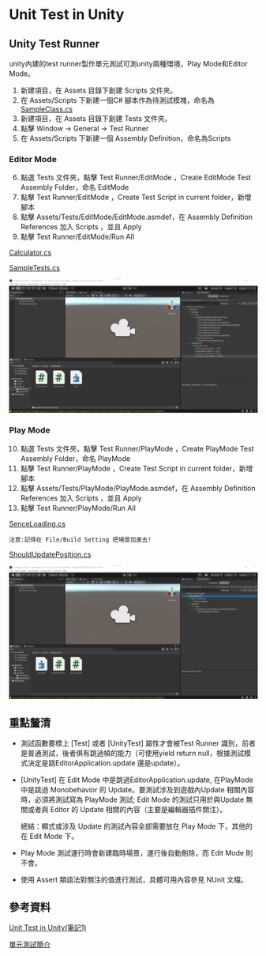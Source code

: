 # Unit Test in Unity

## Unity Test Runner
unity內建的test runner製作單元測試可測unity兩種環境，Play Mode和Editor Mode。

1. 新建項目，在 Assets 目錄下創建 Scripts 文件夾。
2. 在 Assets/Scripts 下新建一個C# 腳本作為待測試模塊，命名為[SampleClass.cs](https://github.com/nohano1l/sa110a/blob/master/hw/finalproject/script/SampleClass.cs)
3. 新建項目，在 Assets 目錄下創建 Tests 文件夾。
4. 點擊 Window -> General -> Test Runner
5. 在 Assets/Scripts 下新建一個 Assembly Definition，命名為Scripts

### Editor Mode


6. 點選 Tests 文件夾，點擊 Test Runner/EditMode ，Create EditMode Test Assembly Folder，命名 EditMode
7. 點擊 Test Runner/EditMode ，Create Test Script in current folder，新增腳本
8. 點擊 Assets/Tests/EditMode/EditMode.asmdef，在 Assembly Definition References 加入 Scripts ，並且 Apply
9. 點擊 Test Runner/EditMode/Run All

[Calculator.cs](https://github.com/nohano1l/sa110a/blob/master/hw/finalproject/editmode/Calculate.cs)

[SampleTests.cs](https://github.com/nohano1l/sa110a/blob/master/hw/finalproject/editmode/SampleTests.cs)

![edittest_demo](https://github.com/nohano1l/sa110a/blob/master/hw/finalproject/image/editmode.png)

### Play Mode

10. 點選 Tests 文件夾，點擊 Test Runner/PlayMode ，Create PlayMode Test Assembly Folder，命名 PlayMode
11. 點擊 Test Runner/PlayMode ，Create Test Script in current folder，新增腳本
12. 點擊 Assets/Tests/PlayMode/PlayMode.asmdef，在 Assembly Definition References 加入 Scripts ，並且 Apply
13. 點擊 Test Runner/PlayMode/Run All

[SenceLoading.cs](https://github.com/nohano1l/sa110a/blob/master/hw/finalproject/playmode/SceneLoading.cs)

```
注意:記得在 File/Build Setting 把場景加進去!
```

[ShouldUpdatePosition.cs](https://github.com/nohano1l/sa110a/blob/master/hw/finalproject/playmode/ShouldUpdatePosition.cs)

![playtest_demo](https://github.com/nohano1l/sa110a/blob/master/hw/finalproject/image/playmode.png)

## 重點釐清

* 測試函數要標上 [Test] 或者 [UnityTest] 屬性才會被Test Runner 識別，前者是普通測試，後者俱有跳過幀的能力（可使用yield return null，根據測試模式決定是跳EditorApplication.update 還是update）。
*  [UnityTest] 在 Edit Mode 中是跳過EditorApplication.update, 在PlayMode 中是跳過 Monobehavior 的 Update。要測試涉及到遊戲內Update 相關內容時，必須將測試寫為 PlayMode 測試; Edit Mode 的測試只用於與Update 無關或者與 Editor 的 Update 相關的內容（主要是編輯器插件關注）。

    總結：顯式或涉及 Update 的測試內容全部需要放在 Play Mode 下，其他的在 Edit Mode 下。
*  Play Mode 測試運行時會新建臨時場景，運行後自動刪除，而 Edit Mode 則不會。
* 使用 Assert 類語法對關注的值進行測試，具體可用內容參見 NUnit 文檔。

## 參考資料

[Unit Test in Unity(筆記1)](https://hackmd.io/@jackchen/rkNRwuLmI)

[單元測試簡介](https://blog.csdn.net/techfield/article/details/82970557)
